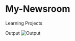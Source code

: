 # My-Newsroom
Learning Projects 

Output
![Output](https://github.com/user-attachments/assets/4df1b1b7-af60-4da5-af92-f2ba68eefbdc)
